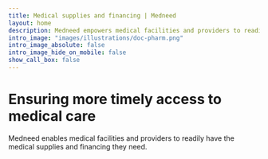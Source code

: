 ```yaml
---
title: Medical supplies and financing | Medneed
layout: home
description: Medneed empowers medical facilities and providers to readily have the medical supplies and financing they need.
intro_image: "images/illustrations/doc-pharm.png"
intro_image_absolute: false
intro_image_hide_on_mobile: false
show_call_box: false
---
```


# Ensuring more timely access to medical care 

Medneed enables medical facilities and providers to readily have the medical supplies and financing they need.


